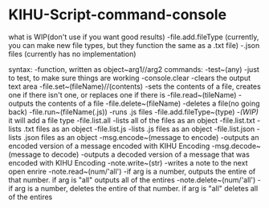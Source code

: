 # KIHU-Script-command-console

what is WIP(don't use if you want good results)
    -file.add.fileType    (currently, you can make new file types, but they function the same as a .txt file)
    -.json files    (currently has no implementation)

syntax:
    -function, written as object~arg1//arg2
commands:
    -test~(any)    -just to test, to make sure things are working
    -console.clear   -clears the output text area
    -file.set~(fileName)//(contents)   -sets the contents of a file, creates one if there isn't one, or replaces one if there is
    -file.read~(tileName)    -outputs the contents of a file
    -file.delete~(fileName)    -deletes a file(no going back)
    -file.run~(fileName(.js))  -runs .js files
    -file.add.fileType~(type)  -_(WIP)_   it will add a file type
    -file.list.all   -lists all of the files as an object
    -file.list.txt   -lists .txt files as an object
    -file.list.js    -lists .js files as an object
    -file.list.json  -lists .json files as an object
    -msg.encode~(message to encode)    -outputs an encoded version of a message encoded with KIHU Encoding
    -msg.decode~(message to decode)    -outputs a decoded version of a message that was encoded with KIHU Encoding
    -note.write~(str)    -writes a note to the next open enrire
    -note.read~(num/'all')   -if arg is a number, outputs the entire of that number. if arg is "all" outputs all of the entires
    -note.delete~(num/'all')   -if arg is a number, deletes the entire of that number. if arg is "all" deletes all of the entires

